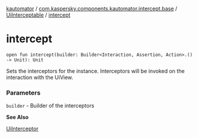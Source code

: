 [kautomator](../../index.md) / [com.kaspersky.components.kautomator.intercept.base](../index.md) / [UiInterceptable](index.md) / [intercept](./intercept.md)

# intercept

`open fun intercept(builder: Builder<Interaction, Assertion, Action>.() -> Unit): Unit`

Sets the interceptors for the instance.
Interceptors will be invoked on the interaction with the UiView.

### Parameters

`builder` - Builder of the interceptors

**See Also**

[UiInterceptor](../-ui-interceptor/index.md)

